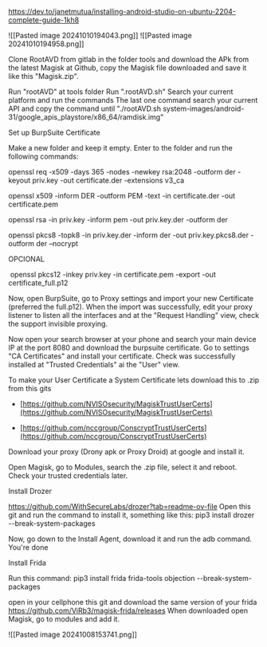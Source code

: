 https://dev.to/janetmutua/installing-android-studio-on-ubuntu-2204-complete-guide-1kh8


![[Pasted image 20241010194043.png]]
![[Pasted image 20241010194958.png]]

Clone RootAVD from gitlab in the folder tools and download the APk from the latest Magisk at Github, copy the Magisk file downloaded and save it like this "Magisk.zip".

Run "rootAVD" at tools folder
Run ".rootAVD.sh"
Search your current platform and run the commands
The last one command search your current API and copy the command until "./rootAVD.sh system-images/android-31/google_apis_playstore/x86_64/ramdisk.img"


Set up BurpSuite Certificate

Make a new folder and keep it empty.
Enter to the folder and run the following commands:

openssl req -x509 -days 365 -nodes -newkey rsa:2048 -outform der -keyout priv.key -out certificate.der -extensions v3_ca

openssl x509 -inform DER -outform PEM -text -in certificate.der -out certificate.pem

openssl rsa -in priv.key -inform pem -out priv.key.der -outform der

openssl pkcs8 -topk8 -in priv.key.der -inform der -out priv.key.pkcs8.der -outform der –nocrypt


OPCIONAL

 openssl pkcs12 -inkey priv.key -in certificate.pem -export -out certificate_full.p12

Now, open BurpSuite, go to Proxy settings and import your new Certificate (preferred the full.p12). When the import was successfully, edit your proxy listener to listen all the interfaces and at the "Request Handling" view, check the support invisible proxying.

Now open your search browser at your phone and search your main device IP at the port 8080 and download the burpsuite certificate. Go to settings "CA Certificates" and install your certificate. Check was successfully installed at "Trusted Credentials" ai the "User" view.

To make your User Certificate a System Certificate lets download this to .zip from this gits

- [https://github.com/NVISOsecurity/MagiskTrustUserCerts](https://github.com/NVISOsecurity/MagiskTrustUserCerts)
    
- [https://github.com/nccgroup/ConscryptTrustUserCerts](https://github.com/nccgroup/ConscryptTrustUserCerts)

Download your proxy (Drony apk or Proxy Droid) at google and install it. 

Open Magisk, go to Modules, search the .zip file, select it and reboot. Check your trusted credentials later.


Install Drozer

https://github.com/WithSecureLabs/drozer?tab=readme-ov-file
Open this git and run the command to install it, something like this:
pip3 install drozer --break-system-packages

Now, go down to the Install Agent, download it and run the adb command. You're done

Install Frida

Run this command:
pip3 install frida frida-tools objection --break-system-packages

open in your cellphone this git and download the same version of your frida
https://github.com/ViRb3/magisk-frida/releases
When downloaded open Magisk, go to modules and add it.

![[Pasted image 20241008153741.png]]
